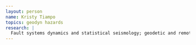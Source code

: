 ```yaml
---
layout: person
name: Kristy Tiampo
topics: geodyn hazards
research: |
  Fault systems dynamics and statistical seismology; geodetic and remote sensing techniques; GPS data analysis; InSAR data analysis; numerical and computation modeling; nonlinear inversions and data assimilation
---
```

